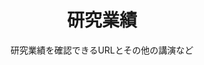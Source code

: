 ---
title: 研究業績
subtitle: 研究業績を確認できるURLとその他の講演など
#layout: product-category
show_sidebar: false
#sort: 
---